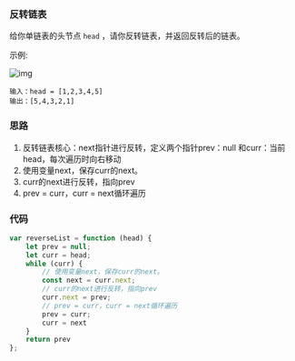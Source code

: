 ### 反转链表

给你单链表的头节点 `head` ，请你反转链表，并返回反转后的链表。

示例:

![img](https://assets.leetcode.com/uploads/2021/02/19/rev1ex1.jpg)

```
输入：head = [1,2,3,4,5]
输出：[5,4,3,2,1]
```

### 思路

1. 反转链表核心：next指针进行反转，定义两个指针prev：null 和curr：当前head，每次遍历时向右移动
2. 使用变量next，保存curr的next。
3. curr的next进行反转，指向prev
4. prev = curr，curr = next循环遍历

### 代码

```js
var reverseList = function (head) {
    let prev = null;
    let curr = head;
    while (curr) {
        // 使用变量next，保存curr的next。
        const next = curr.next;
        // curr的next进行反转，指向prev
        curr.next = prev;
        // prev = curr，curr = next循环遍历
        prev = curr;
        curr = next
    }
    return prev
};
```



